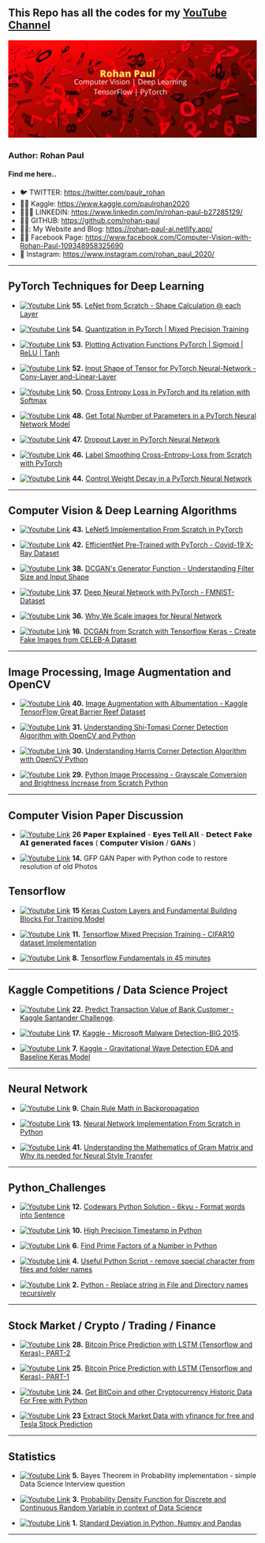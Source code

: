 ## This Repo has all the codes for my [YouTube Channel](https://www.youtube.com/channel/UC0_a8SNpTFkmVv5SLMs1CIA/featured)

[yt_cover]: /assets/Youtube_Cover_3.jpg

[![Youtube Link][yt_cover]](https://www.youtube.com/channel/UC0_a8SNpTFkmVv5SLMs1CIA/videos)

### Author: Rohan Paul

#### Find me here..

- 🐦 TWITTER: https://twitter.com/paulr_rohan
- ​👨‍🔧​ Kaggle: https://www.kaggle.com/paulrohan2020
- 👨🏻‍💼 LINKEDIN: https://www.linkedin.com/in/rohan-paul-b27285129/
- 👨‍💻 GITHUB: https://github.com/rohan-paul
- 🦾🤖: My Website and Blog: https://rohan-paul-ai.netlify.app/
- 🧑‍🦰 Facebook Page: https://www.facebook.com/Computer-Vision-with-Rohan-Paul-109348958325690
- 📸 Instagram: https://www.instagram.com/rohan_paul_2020/

---

[logo]: https://raw.githubusercontent.com/rohan-paul/MachineLearning-DeepLearning-Code-for-my-Youtube-Channel/master/assets/yt_logo.png

## PyTorch Techniques for Deep Learning

- [![Youtube Link][logo]](https://www.youtube.com/watch?v=ys3VRBW4qx8&list=PLxqBkZuBynVRyOJs4RWmB_fKlOVe5S8CR&index=10) **55.** [LeNet from Scratch - Shape Calculation @ each Layer](https://github.com/rohan-paul/MachineLearning-DeepLearning-Code-for-my-YouTube-Channel/blob/master/PyTorch-Techniques/55-LeNet5-Shape-Calculation.ipynb)


- [![Youtube Link][logo]](https://www.youtube.com/watch?v=RPvx3yZ2fc8&list=PLxqBkZuBynVQqJTE9nRM2p7Tb12TDPlnq&index=10) **54.** [Quantization in PyTorch | Mixed Precision Training ](https://github.com/rohan-paul/MachineLearning-DeepLearning-Code-for-my-YouTube-Channel/blob/master/PyTorch-Techniques/54-Quantization-Mixed-Precision.ipynb)

- [![Youtube Link][logo]](https://www.youtube.com/watch?v=SWqDVkYnSYQ&list=PLxqBkZuBynVQqJTE9nRM2p7Tb12TDPlnq&index=9) **53.** [Plotting Activation Functions PyTorch | Sigmoid | ReLU | Tanh](https://github.com/rohan-paul/MachineLearning-DeepLearning-Code-for-my-YouTube-Channel/blob/master/PyTorch-Techniques/53-Visualizing-Activation-Functions-PyTorch.ipynb)

- [![Youtube Link][logo]](https://www.youtube.com/watch?v=qQ6xbv5kPxE&list=PLxqBkZuBynVQqJTE9nRM2p7Tb12TDPlnq&index=8) **52.** [Input Shape of Tensor for PyTorch Neural-Network - Conv-Layer and-Linear-Layer](https://github.com/rohan-paul/MachineLearning-DeepLearning-Code-for-my-YouTube-Channel/blob/master/PyTorch-Techniques/52-Input-Shape-of-Conv-Layer-and-Linear-Layer-of-PyTorch-Neural-Network.ipynb)

- [![Youtube Link][logo]](https://www.youtube.com/watch?v=h3M3Ob0zgkc&list=PLxqBkZuBynVRMORlFw95iNTp9aZzmmz4Y&index=7) **50.** [Cross Entropy Loss in PyTorch and its relation with Softmax](https://github.com/rohan-paul/MachineLearning-DeepLearning-Code-for-my-YouTube-Channel/blob/master/PyTorch-Techniques/50-Cross-Entropy-Loss-from-Scratch-PyTorch.ipynb)

- [![Youtube Link][logo]](https://www.youtube.com/watch?v=ae8Iz6wDKek&list=PLxqBkZuBynVQqJTE9nRM2p7Tb12TDPlnq&index=3) **48.** [Get Total Number of Parameters in a PyTorch Neural Network Model ](https://github.com/rohan-paul/MachineLearning-DeepLearning-Code-for-my-YouTube-Channel/blob/master/PyTorch-Techniques/48-get_total_number_of_parameters_of_a_neural_network_mode_pytorch.ipynb)

- [![Youtube Link][logo]](https://www.youtube.com/watch?v=ae8Iz6wDKek&list=PLxqBkZuBynVQqJTE9nRM2p7Tb12TDPlnq&index=3) **47.** [Dropout Layer in PyTorch Neural Network ](https://github.com/rohan-paul/MachineLearning-DeepLearning-Code-for-my-YouTube-Channel/blob/master/PyTorch-Techniques/47-Dropout-Layer.ipynb)

- [![Youtube Link][logo]](https://www.youtube.com/watch?v=PIpJn8TZJO8&list=PLxqBkZuBynVQqJTE9nRM2p7Tb12TDPlnq&index=2) **46.** [Label Smoothing Cross-Entropy-Loss from Scratch with PyTorch](https://github.com/rohan-paul/MachineLearning-DeepLearning-Code-for-my-YouTube-Channel/blob/master/PyTorch-Techniques/46-Label-Smoothing-CrossEntropyLoss-Scratch.ipynb)

- [![Youtube Link][logo]](https://www.youtube.com/watch?v=hZE4Nja5zKA&list=PLxqBkZuBynVQqJTE9nRM2p7Tb12TDPlnq&index=1) **44.** [Control Weight Decay in a PyTorch Neural Network](https://github.com/rohan-paul/MachineLearning-DeepLearning-Code-for-my-YouTube-Channel/blob/master/PyTorch-Techniques/44-Weight-Decay-PyTorch.ipynb)

---

## Computer Vision & Deep Learning Algorithms

- [![Youtube Link][logo]](https://youtu.be/Uq5sQUoLXpA) **43.** [LeNet5 Implementation From Scratch in PyTorch](https://github.com/rohan-paul/MachineLearning-DeepLearning-Code-for-my-YouTube-Channel/blob/master/Computer_Vision/43_LeNet5_Colab_From_Scratch_PyTorch.ipynb)

- [![Youtube Link][logo]](https://youtu.be/WJh3diVLUcY) **42.** [EfficientNet Pre-Trained with PyTorch - Covid-19 X-Ray Dataset](https://github.com/rohan-paul/MachineLearning-DeepLearning-Code-for-my-YouTube-Channel/blob/master/Computer_Vision/42-EfficientNet_Pretrained_Pytorch_Covid_19_X_Rays.ipynb)

- [![Youtube Link][logo]](https://www.youtube.com/watch?v=cFld9T5xZqo) **38.** [DCGAN's Generator Function - Understanding Filter Size and Input Shape](https://github.com/rohan-paul/MachineLearning-DeepLearning-Code-for-my-YouTube-Channel/blob/master/Computer_Vision/DCGAN_with_Tensorflow_Keras_Celeb_A_Dataset/DCGAN_Generator_Function_Understanding_Filter_Size_and_Input_Shape.ipynb)

- [![Youtube Link][logo]](https://youtu.be/D0MWQ8J8lZc) **37.** [Deep Neural Network with PyTorch - FMNIST-Dataset](https://github.com/rohan-paul/MachineLearning-DeepLearning-Code-for-my-YouTube-Channel/blob/master/Computer_Vision/FMNIST_Deep_Neural_Netork_Base_Pytorch_Model/Deep-Neural-Network-with-PyTorch-FMNIST-Dataset.ipynb)

- [![Youtube Link][logo]](https://youtu.be/CqnvNgr5050) **36.** [Why We Scale images for Neural Network](https://github.com/rohan-paul/MachineLearning-DeepLearning-Code-for-my-YouTube-Channel/blob/master/Computer_Vision/Why_We_Scale_images_for_Neural_Network/Why_We_Scale_images_for_Neural_Network.ipynb)

- [![Youtube Link][logo]](https://youtu.be/csQj1e6Oj38) **16.** [DCGAN from Scratch with Tensorflow Keras - Create Fake Images from CELEB-A Dataset](https://github.com/rohan-paul/MachineLearning-DeepLearning-Code-for-my-YouTube-Channel/blob/master/Computer_Vision/DCGAN_with_Tensorflow_Keras_Celeb_A_Dataset/DCGAN_with_Tensorflow_Keras_Celeb_A_Dataset.ipynb)

---

## Image Processing, Image Augmentation and OpenCV

- [![Youtube Link][logo]](https://youtu.be/YLzhTG1ILaY) **40.** [Image Augmentation with Albumentation - Kaggle TensorFlow Great Barrier Reef Dataset](https://github.com/rohan-paul/MachineLearning-DeepLearning-Code-for-my-YouTube-Channel/blob/master/Computer_Vision/40_Image_Augmentation_with_Albumentation_TensorFlow_Great_Barrier_Reef.ipynb)

- [![Youtube Link][logo]](https://youtu.be/DfsC4JNhsPA) **31.** [Understanding Shi-Tomasi Corner Detection Algorithm with OpenCV and Python](https://github.com/rohan-paul/MachineLearning-DeepLearning-Code-for-my-YouTube-Channel/blob/master/OpenCV_Image_Processing/Shi-Tomasi-Corner-Detection/ShiTomasiCornerDetection_GoodFeaturesToTrack.ipynb)

- [![Youtube Link][logo]](https://youtu.be/dybSaVseFoM) **30.** [Understanding Harris Corner Detection Algorithm with OpenCV Python](https://github.com/rohan-paul/MachineLearning-DeepLearning-Code-for-my-YouTube-Channel/blob/master/OpenCV_Image_Processing/Harris_Corner_Detection/Harris_Corner_Detection.ipynb)

- [![Youtube Link][logo]](https://youtu.be/I8kwtcVSEDk) **29.** [Python Image Processing - Grayscale Conversion and Brightness Increase from Scratch Python](https://github.com/rohan-paul/MachineLearning-DeepLearning-Code-for-my-YouTube-Channel/blob/master/OpenCV_Image_Processing/GrayScale_Brightness/GrayScale_Brightness.ipynb)

---

## Computer Vision Paper Discussion

- [![Youtube Link][logo]](https://youtu.be/clkFRyecQFw?list=PLxqBkZuBynVRRf6STJ4A2Rrd-qo6oMleO) **26** 𝗣𝗮𝗽𝗲𝗿 𝗘𝘅𝗽𝗹𝗮𝗶𝗻𝗲𝗱 - 𝗘𝘆𝗲𝘀 𝗧𝗲𝗹𝗹 𝗔𝗹𝗹 - 𝗗𝗲𝘁𝗲𝗰𝘁 𝗙𝗮𝗸𝗲 𝗔𝗜 𝗴𝗲𝗻𝗲𝗿𝗮𝘁𝗲𝗱 𝗳𝗮𝗰𝗲𝘀 ( 𝗖𝗼𝗺𝗽𝘂𝘁𝗲𝗿 𝗩𝗶𝘀𝗶𝗼𝗻 / 𝗚𝗔𝗡𝘀 )

- [![Youtube Link][logo]](https://youtu.be/d9ggCKl7sNQ) **14.** GFP GAN Paper with Python code to restore resolution of old Photos

## Tensorflow

- [![Youtube Link][logo]](https://youtu.be/DNjqRL4NYTU?list=PLxqBkZuBynVQLW_TF7iIUKsWVCG-hCQFz) **15** [Keras Custom Layers and Fundamental Building Blocks For Training Model](https://github.com/rohan-paul/MachineLearning-DeepLearning-Code-for-my-YouTube-Channel/blob/master/TensorFlow/Keras_Custom_Layers_Building_Blocks/Keras_Custom_Layers_Building_Blocks.ipynb)

- [![Youtube Link][logo]](https://youtu.be/Kvy65eGF2Bs) **11.** [Tensorflow Mixed Precision Training - CIFAR10 dataset Implementation](https://github.com/rohan-paul/MachineLearning-DeepLearning-Code-for-my-YouTube-Channel/blob/master/TensorFlow/mixed-precision_training/mixed-precision_training.py)

- [![Youtube Link][logo]](https://youtu.be/UNfxShN6vp4) **8.** [Tensorflow Fundamentals in 45 minutes](https://github.com/rohan-paul/MachineLearning-DeepLearning-Code-for-my-Youtube-Channel/blob/master/TensorFlow/TF_Fundaments_YT/Fundamentals_TF_v1_YT.ipynb)

---

## Kaggle Competitions / Data Science Project

- [![Youtube Link][logo]](https://bit.ly/2Z2PUXl) **22.** [Predict Transaction Value of Bank Customer - Kaggle Santander Challenge](https://github.com/rohan-paul/MachineLearning-DeepLearning-Code-for-my-YouTube-Channel/blob/master/Kaggle_Competition/Santander-Kg-Value-Prediction-Challenge/NoteBooks/Santender_v3.ipynb).

- [![Youtube Link][logo]](https://youtu.be/QI0qjDfMtAw) **17.** [Kaggle - Microsoft Malware Detection-BIG 2015](https://github.com/rohan-paul/MachineLearning-DeepLearning-Code-for-my-YouTube-Channel/blob/master/Kaggle_Competition/Microsoft_Malware_Classification_BIG_2015/Microsoft_Malware_BIG_2015_Kaggle.ipynb).

- [![Youtube Link][logo]](https://youtu.be/UeI4-kyuAwI) **7.** [Kaggle - Gravitational Wave Detection EDA and Baseline Keras Model](https://github.com/rohan-paul/MachineLearning-DeepLearning-Code-for-my-Youtube-Channel/blob/master/Kaggle_Competition/Gravitational_Waves/EDA_CQT_Keras_Baseline.ipynb)

---

## Neural Network

- [![Youtube Link][logo]](https://youtu.be/arm9wLAk44A) **9.** [Chain Rule Math in Backpropagation](https://rohan-paul-ai.netlify.app/blog/post/neural-networkimplementing-backpropagation-using-the-chain-rule)

- [![Youtube Link][logo]](https://youtu.be/QQkrIlISzP0) **13.** [Neural Network Implementation From Scratch in Python](https://github.com/rohan-paul/MachineLearning-DeepLearning-Code-for-my-YouTube-Channel/blob/master/Neural_Network/Neural_Network_Forward_and_Back_Propagation_Implementation_From_Scratch_Sept_2021/neural_network_from_scratch.py)

- [![Youtube Link][logo]](https://youtu.be/AIK6Gi3NUhI?list=PLxqBkZuBynVRyOJs4RWmB_fKlOVe5S8CR) **41.** [Understanding the Mathematics of Gram Matrix and Why its needed for Neural Style Transfer](https://github.com/rohan-paul/MachineLearning-DeepLearning-Code-for-my-YouTube-Channel/blob/master/Computer_Vision/41-GramMatrixForNeuralStyleTransfer.ipynb)

---

## Python_Challenges

- [![Youtube Link][logo]](https://youtu.be/41scxhCAs08) **12.** [Codewars Python Solution - 6kyu - Format words into Sentence](https://github.com/rohan-paul/MachineLearning-DeepLearning-Code-for-my-Youtube-Channel/blob/master/Python_Challenges/Codewar-solutions/6kyu/format_words_into_a_sentence.py)

- [![Youtube Link][logo]](https://youtu.be/dO0g081YOxw) **10.** [High Precision Timestamp in Python](https://github.com/rohan-paul/MachineLearning-DeepLearning-Code-for-my-Youtube-Channel/blob/master/Python_Challenges/Python_Best_Practices/high-precision-clock-in-python.py)

- [![Youtube Link][logo]](https://youtu.be/ys2-9rMLesc) **6.** [Find Prime Factors of a Number in Python](https://github.com/rohan-paul/MachineLearning-DeepLearning-Code-for-my-Youtube-Channel/tree/master/Python_Challenges/Prime-Numbers)

- [![Youtube Link][logo]](https://youtu.be/XI1FA1dehxk) **4.** [Useful Python Script - remove special character from files and folder names](https://github.com/rohan-paul/MachineLearning-DeepLearning-Code-for-my-Youtube-Channel/blob/master/Python_Challenges/File_System/remove-special-character-with-isalpha.py)

- [![Youtube Link][logo]](https://youtu.be/W2afuQ1-cNs) **2.** [Python - Replace string in File and Directory names recursively](https://github.com/rohan-paul/MachineLearning-DeepLearning-Code-for-my-Youtube-Channel/blob/master/Python_Challenges/File_System/Python-Replace-String-in-File-Directory/python-Replace-String-in-File-Directory-Recursively.py)

---

## Stock Market / Crypto / Trading / Finance

- [![Youtube Link][logo]](https://youtu.be/r2Ee1HGs41I) **28.** [Bitcoin Price Prediction with LSTM (Tensorflow and Keras)- PART-2](https://github.com/rohan-paul/MachineLearning-DeepLearning-Code-for-my-YouTube-Channel/blob/master/Finance_Stock_Crypto_Trading/Bitcoin_Price_Prediction_with_LSTM.ipynb)

- [![Youtube Link][logo]](https://youtu.be/blOLAVz9UhQ) **25.** [Bitcoin Price Prediction with LSTM (Tensorflow and Keras)- PART-1](https://github.com/rohan-paul/MachineLearning-DeepLearning-Code-for-my-YouTube-Channel/blob/master/Finance_Stock_Crypto_Trading/Bitcoin_Price_Prediction_with_LSTM.ipynb)

- [![Youtube Link][logo]](https://bit.ly/3mwv2kJ) **24.** [Get BitCoin and other Cryptocurrency Historic Data For Free with Python](https://github.com/rohan-paul/MachineLearning-DeepLearning-Code-for-my-YouTube-Channel/blob/master/Finance_Stock_Crypto_Trading/Historic_Crypto.ipynb)

- [![Youtube Link][logo]](https://youtu.be/_3rIOGR-jh0?list=PLxqBkZuBynVR0Tw4dRwhpBcVBwePdLv8y) **23** [Extract Stock Market Data with yfinance for free and Tesla Stock Prediction](https://github.com/rohan-paul/MachineLearning-DeepLearning-Code-for-my-YouTube-Channel/blob/master/Finance_Stock_Crypto_Trading/yfinance_stock_data_pulling_TESLA_price_prediction_with_Time_Series.ipynb)

---

## Statistics

- [![Youtube Link][logo]](https://youtu.be/vQ3Bpgeo7Ik) **5.** Bayes Theorem in Probability implementation - simple Data Science Interview question

- [![Youtube Link][logo]](https://youtu.be/s1pgr_XHCkM) **3.** [Probability Density Function for Discrete and Continuous Random Variable in context of Data Science](https://github.com/rohan-paul/MachineLearning-DeepLearning-Code-for-my-Youtube-Channel/blob/master/Statistics/Discrete-vs-Continuous-Prob-Distributions/continuous-random_variable-pdf-interpretation.ipynb)

- [![Youtube Link][logo]](https://youtu.be/w2WrskWX60o) **1.** [Standard Deviation in Python, Numpy and Pandas](https://github.com/rohan-paul/MachineLearning-DeepLearning-Code-for-my-Youtube-Channel/tree/master/Statistics/Standard-Deviation)

---
